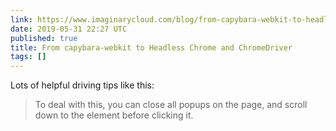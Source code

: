```yaml
---
link: https://www.imaginarycloud.com/blog/from-capybara-webkit-to-headless-chrome-and-chromedriver/
date: 2019-05-31 22:27 UTC
published: true
title: From capybara-webkit to Headless Chrome and ChromeDriver
tags: []
---
```


Lots of helpful driving tips like this:

<blockquote>To deal with this, you can close all popups on the page, and scroll down to the element before clicking it.</blockquote>
